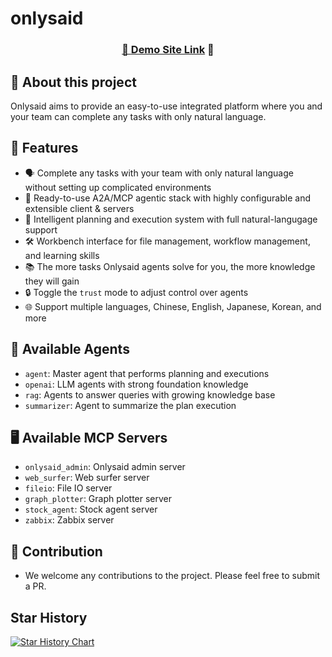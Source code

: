# onlysaid

<div align="center">
  <a href="https://onlysaid.com/">
    <h3>🔗 <a href="https://onlysaid.com/">Demo Site Link</a> 💬</h3>
  </a>
</div>

## 📖 About this project

Onlysaid aims to provide an easy-to-use integrated platform where you and your team can complete any tasks with only natural language.

## 🌟 Features

- 🗣️ Complete any tasks with your team with only natural language without setting up complicated environments
- 🔌 Ready-to-use A2A/MCP agentic stack with highly configurable and extensible client & servers
- 🧠 Intelligent planning and execution system with full natural-langugage support
- 🛠️ Workbench interface for file management, workflow management, and learning skills
- 📚 The more tasks Onlysaid agents solve for you, the more knowledge they will gain
- 🔒 Toggle the `trust` mode to adjust control over agents
- 🌐 Support multiple languages, Chinese, English, Japanese, Korean, and more

## 🤖 Available Agents

- `agent`: Master agent that performs planning and executions
- `openai`: LLM agents with strong foundation knowledge
- `rag`: Agents to answer queries with growing knowledge base
- `summarizer`: Agent to summarize the plan execution

## 🖥️ Available MCP Servers

- `onlysaid_admin`: Onlysaid admin server
- `web_surfer`: Web surfer server
- `fileio`: File IO server
- `graph_plotter`: Graph plotter server
- `stock_agent`: Stock agent server
- `zabbix`: Zabbix server

## 👥 Contribution

- We welcome any contributions to the project. Please feel free to submit a PR.

## Star History

[![Star History Chart](https://api.star-history.com/svg?repos=spoonbobo/onlysaid&type=Date)](https://www.star-history.com/#spoonbobo/onlysaid&Date)
